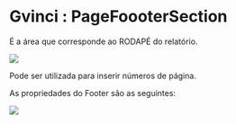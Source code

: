# Gvinci : PageFoooterSection

É a área que corresponde ao RODAPÉ do relatório.

![](http://www.gvinci.com.br/manual/pagefootersectiongv5.zoom71.png)

Pode ser utilizada para inserir números de página.

As propriedades do Footer são as seguintes:

![](http://www.gvinci.com.br/manual/tlrkrel_3.zoom80.png)

